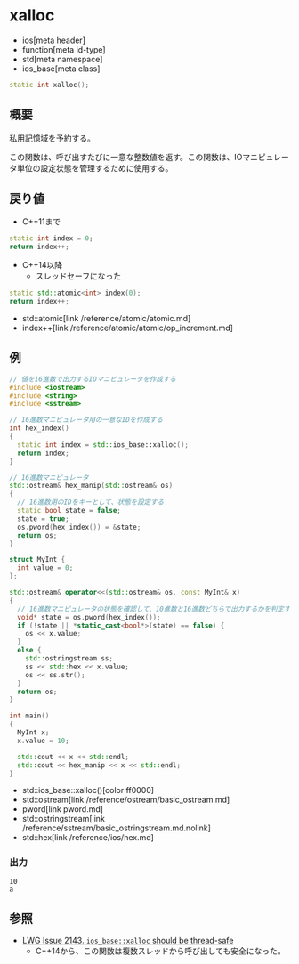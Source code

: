 # xalloc
* ios[meta header]
* function[meta id-type]
* std[meta namespace]
* ios_base[meta class]

```cpp
static int xalloc();
```

## 概要
私用記憶域を予約する。

この関数は、呼び出すたびに一意な整数値を返す。この関数は、IOマニピュレータ単位の設定状態を管理するために使用する。


## 戻り値
- C++11まで

```cpp
static int index = 0;
return index++;
```

- C++14以降
    - スレッドセーフになった

```cpp
static std::atomic<int> index(0);
return index++;
```
* std::atomic[link /reference/atomic/atomic.md]
* index++[link /reference/atomic/atomic/op_increment.md]


## 例
```cpp example
// 値を16進数で出力するIOマニピュレータを作成する
#include <iostream>
#include <string>
#include <sstream>

// 16進数マニピュレータ用の一意なIDを作成する
int hex_index()
{
  static int index = std::ios_base::xalloc();
  return index;
}

// 16進数マニピュレータ
std::ostream& hex_manip(std::ostream& os)
{
  // 16進数用のIDをキーとして、状態を設定する
  static bool state = false;
  state = true;
  os.pword(hex_index()) = &state;
  return os;
}

struct MyInt {
  int value = 0;
};

std::ostream& operator<<(std::ostream& os, const MyInt& x)
{
  // 16進数マニピュレータの状態を確認して、10進数と16進数どちらで出力するかを判定する
  void* state = os.pword(hex_index());
  if (!state || *static_cast<bool*>(state) == false) {
    os << x.value;
  }
  else {
    std::ostringstream ss;
    ss << std::hex << x.value;
    os << ss.str();
  }
  return os;
}

int main()
{
  MyInt x;
  x.value = 10;

  std::cout << x << std::endl;
  std::cout << hex_manip << x << std::endl;
}
```
* std::ios_base::xalloc()[color ff0000]
* std::ostream[link /reference/ostream/basic_ostream.md]
* pword[link pword.md]
* std::ostringstream[link /reference/sstream/basic_ostringstream.md.nolink]
* std::hex[link /reference/ios/hex.md]

### 出力
```
10
a
```


## 参照
- [LWG Issue 2143. `ios_base::xalloc` should be thread-safe](http://www.open-std.org/jtc1/sc22/wg21/docs/lwg-defects.html#2143)
    - C++14から、この関数は複数スレッドから呼び出しても安全になった。

